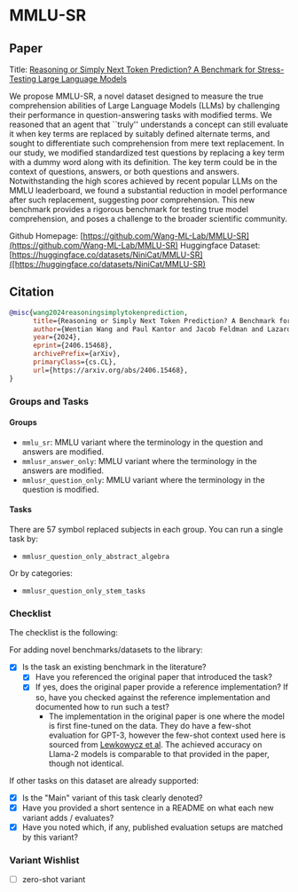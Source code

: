 # MMLU-SR

## Paper
Title: [Reasoning or Simply Next Token Prediction? A Benchmark for Stress-Testing Large Language Models](https://arxiv.org/abs/2406.15468v1)


We propose MMLU-SR, a novel dataset designed to measure the true comprehension abilities of Large Language Models (LLMs) by challenging their performance in question-answering tasks with modified terms. We reasoned that an agent that ``truly'' understands a concept can still evaluate it when key terms are replaced by suitably defined alternate terms, and sought to differentiate such comprehension from mere text replacement. In our study, we modified standardized test questions by replacing a key term with a dummy word along with its definition. The key term could be in the context of questions, answers, or both questions and answers.
Notwithstanding the high scores achieved by recent popular LLMs on the MMLU leaderboard, we found a substantial reduction in model performance after such replacement, suggesting poor comprehension. This new benchmark provides a rigorous benchmark for testing true model comprehension, and poses a challenge to the broader scientific community.

Github Homepage: [https://github.com/Wang-ML-Lab/MMLU-SR](https://github.com/Wang-ML-Lab/MMLU-SR)
Huggingface Dataset: [https://huggingface.co/datasets/NiniCat/MMLU-SR]([https://huggingface.co/datasets/NiniCat/MMLU-SR)


## Citation
```bib
@misc{wang2024reasoningsimplytokenprediction,
      title={Reasoning or Simply Next Token Prediction? A Benchmark for Stress-Testing Large Language Models},
      author={Wentian Wang and Paul Kantor and Jacob Feldman and Lazaros Gallos and Hao Wang},
      year={2024},
      eprint={2406.15468},
      archivePrefix={arXiv},
      primaryClass={cs.CL},
      url={https://arxiv.org/abs/2406.15468},
}
```

### Groups and Tasks

#### Groups

- `mmlu_sr`: MMLU variant where the terminology in the question and answers are modified.
- `mmlusr_answer_only`: MMLU variant where the terminology in the answers are modified.
- `mmlusr_question_only`: MMLU variant where the terminology in the question is modified.

#### Tasks

There are 57 symbol replaced subjects in each group. You can run a single task by:

* `mmlusr_question_only_abstract_algebra`

Or by categories:

* `mmlusr_question_only_stem_tasks `


### Checklist

The checklist is the following:

For adding novel benchmarks/datasets to the library:
* [x] Is the task an existing benchmark in the literature?
  * [x] Have you referenced the original paper that introduced the task?
  * [x] If yes, does the original paper provide a reference implementation? If so, have you checked against the reference implementation and documented how to run such a test?
    * The implementation in the original paper is one where the model is first fine-tuned on the data. They do have a few-shot evaluation for GPT-3, however the few-shot context used here is sourced from [Lewkowycz et al](https://arxiv.org/abs/2206.14858). The achieved accuracy on Llama-2 models is comparable to that provided in the paper, though not identical.


If other tasks on this dataset are already supported:
* [x] Is the "Main" variant of this task clearly denoted?
* [x] Have you provided a short sentence in a README on what each new variant adds / evaluates?
* [x] Have you noted which, if any, published evaluation setups are matched by this variant?

### Variant Wishlist

- [ ] zero-shot variant
